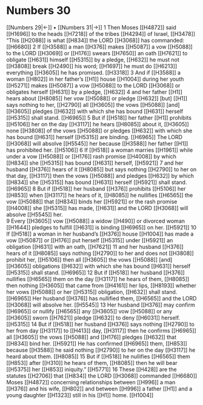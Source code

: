 # Numbers 30
[[Numbers 29|←]] • [[Numbers 31|→]]
1 Then Moses [[H4872]] said [[H1696]] to the heads [[H7218]] of the tribes [[H4294]] of Israel, [[H3478]] “This [[H2088]] is what [[H834]] the LORD [[H3068]] has commanded: [[H6680]] 
2 If [[H3588]] a man [[H376]] makes [[H5087]] a vow [[H5088]] to the LORD [[H3069]] or [[H176]] swears [[H7650]] an oath [[H7621]] to obligate [[H631]] himself [[H5315]] by a pledge, [[H632]] he must not [[H3808]] break [[H2490]] his word; [[H1697]] he must do [[H6213]] everything [[H3605]] he has promised. [[H3318]] 
3 And if [[H3588]] a woman [[H802]] in her father’s [[H1]] house [[H1004]] during her youth [[H5271]] makes [[H5087]] a vow [[H5088]] to the LORD [[H3068]] or obligates herself [[H631]] by a pledge, [[H632]] 
4 and her father [[H1]] hears about [[H8085]] her vow [[H5088]] or pledge [[H632]] [but] [[H1]] says nothing to her, [[H2790]] all [[H3605]] the vows [[H5088]] [and] [[H3605]] pledges [[H632]] with which she has bound [[H631]] herself [[H5315]] shall stand. [[H6965]] 
5 But if [[H518]] her father [[H1]] prohibits [[H5106]] her on the day [[H3117]] he hears [[H8085]] about it, [[H3605]] none [[H3808]] of the vows [[H5088]] or pledges [[H632]] with which she has bound [[H631]] herself [[H5315]] are binding. [[H6965]] The LORD [[H3068]] will absolve [[H5545]] her  because [[H3588]] her father [[H1]] has prohibited her. [[H5106]] 
6 If [[H518]] a woman marries [[H1961]] while under a vow [[H5088]] or [[H176]] rash promise [[H4008]] by which [[H834]] she [[H5315]] has bound [[H631]] herself, [[H5921]] 
7 and her husband [[H376]] hears of it [[H8085]] but says nothing [[H2790]] to her  on that day, [[H3117]] then the vows [[H5088]] and pledges [[H632]] by which [[H834]] she [[H5315]] has bound [[H631]] herself [[H5921]] shall stand. [[H6965]] 
8 But if [[H518]] her husband [[H376]] prohibits [[H5106]] her [[H853]] when [[H3117]] he hears of it, [[H8085]] he nullifies [[H6565]] the vow [[H5088]] that [[H834]] binds her [[H5921]] or the rash promise [[H4008]] she [[H5315]] has made, [[H631]] and the LORD [[H3068]] will absolve [[H5545]] her.  
9 Every [[H3605]] vow [[H5088]] a widow [[H490]] or divorced woman [[H1644]] pledges to fulfill [[H631]] is binding [[H6965]] on her. [[H5921]] 
10 If [[H518]] a woman in her husband’s [[H376]] house [[H1004]] has made a vow [[H5087]] or [[H176]] put herself [[H5315]] under [[H5921]] an obligation [[H631]] with an oath, [[H7621]] 
11 and her husband [[H376]] hears of it [[H8085]] says nothing [[H2790]] to her  and does not [[H3808]] prohibit her, [[H5106]] then all [[H3605]] the vows [[H5088]] [and] [[H3605]] obligations [[H632]] with which she has bound [[H631]] herself [[H5315]] shall stand. [[H6965]] 
12 But if [[H518]] her husband [[H376]] nullifies [[H6565]] them on the day [[H3117]] he hears of them, [[H8085]] then nothing [[H3605]] that came from [[H4161]] her lips, [[H8193]] whether her vows [[H5088]] or her [[H5315]] obligation, [[H632]] shall stand. [[H6965]] Her husband [[H376]] has nullified them, [[H6565]] and the LORD [[H3068]] will absolve her. [[H5545]] 
13 Her husband [[H376]] may confirm [[H6965]] or nullify [[H6565]] any [[H3605]] vow [[H5088]] or any [[H3605]] sworn [[H7621]] pledge [[H632]] to deny [[H6031]] herself. [[H5315]] 
14 But if [[H518]] her husband [[H376]] says nothing [[H2790]] to her  from day [[H3117]] to [[H413]] day, [[H3117]] then he confirms [[H6965]] all [[H3605]] the vows [[H5088]] and [[H176]] pledges [[H632]] that [[H834]] bind her. [[H5921]] He has confirmed [[H6965]] them, [[H853]] because [[H3588]] he said nothing [[H2790]] to her  on the day [[H3117]] he heard about them. [[H8085]] 
15 But if [[H518]] he nullifies [[H6565]] them [[H853]] after [[H310]] he hears of them, [[H8085]] then he will bear [[H5375]] her [[H853]] iniquity.” [[H5771]] 
16 These [[H428]] are the statutes [[H2706]] that [[H834]] the LORD [[H3068]] commanded [[H6680]] Moses [[H4872]] concerning relationships between [[H996]] a man [[H376]] and his wife, [[H802]] and between [[H996]] a father [[H1]] and a young daughter [[H1323]] still in his [[H1]] home. [[H1004]] 

